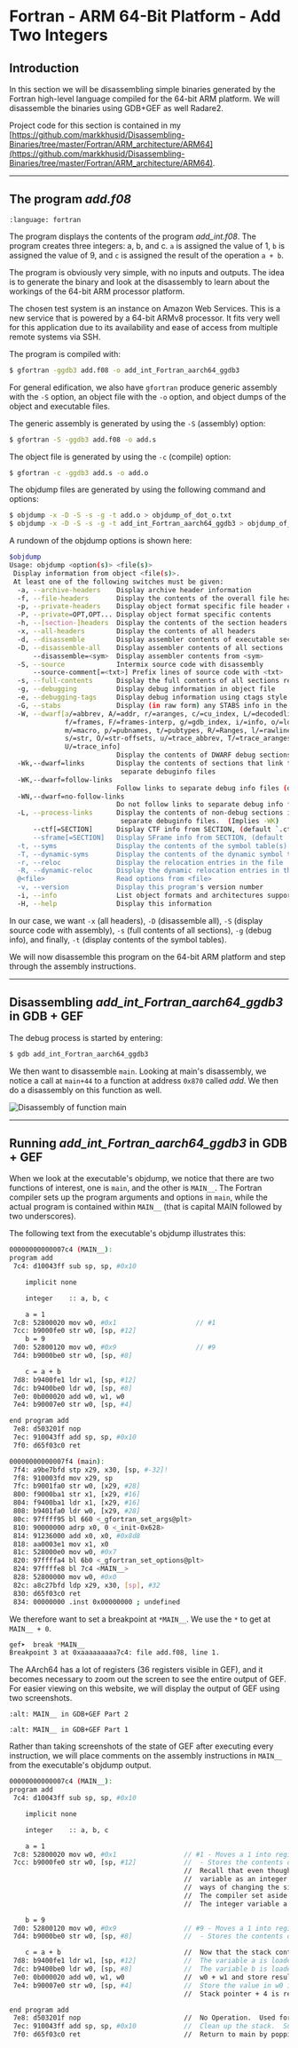 # Fortran - ARM 64-Bit Platform - Add Two Integers

## Introduction

In this section we will be disassembling simple binaries generated by the Fortran high-level language compiled for the 64-bit ARM platform. We will disassemble the binaries using GDB+GEF as well Radare2.

Project code for this section is contained in my [https://github.com/markkhusid/Disassembling-Binaries/tree/master/Fortran/ARM_architecture/ARM64](https://github.com/markkhusid/Disassembling-Binaries/tree/master/Fortran/ARM_architecture/ARM64).

---

## The program *add.f08*

```{literalinclude} code/add_int.f08
:language: fortran
```

The program displays the contents of the program *add_int.f08*. The program creates three integers: a, b, and c. `a` is assigned the value of 1, `b` is assigned the value of 9, and `c` is assigned the result of the operation `a + b`.

The program is obviously very simple, with no inputs and outputs. The idea is to generate the binary and look at the disassembly to learn about the workings of the 64-bit ARM processor platform.

The chosen test system is an instance on Amazon Web Services. This is a new service that is powered by a 64-bit ARMv8 processor. It fits very well for this application due to its availability and ease of access from multiple remote systems via SSH.

The program is compiled with:

```bash
$ gfortran -ggdb3 add.f08 -o add_int_Fortran_aarch64_ggdb3
```

For general edification, we also have `gfortran` produce generic assembly with the `-S` option, an object file with the `-o` option, and object dumps of the object and executable files.

The generic assembly is generated by using the `-S` (assembly) option:

```bash
$ gfortran -S -ggdb3 add.f08 -o add.s
```

The object file is generated by using the `-c` (compile) option:

```bash
$ gfortran -c -ggdb3 add.s -o add.o
```

The objdump files are generated by using the following command and options:

```bash
$ objdump -x -D -S -s -g -t add.o > objdump_of_dot_o.txt
$ objdump -x -D -S -s -g -t add_int_Fortran_aarch64_ggdb3 > objdump_of_dot_exe.txt
```

A rundown of the objdump options is shown here:

```bash
$objdump 
Usage: objdump <option(s)> <file(s)>
 Display information from object <file(s)>.
 At least one of the following switches must be given:
  -a, --archive-headers    Display archive header information
  -f, --file-headers       Display the contents of the overall file header
  -p, --private-headers    Display object format specific file header contents
  -P, --private=OPT,OPT... Display object format specific contents
  -h, --[section-]headers  Display the contents of the section headers
  -x, --all-headers        Display the contents of all headers
  -d, --disassemble        Display assembler contents of executable sections
  -D, --disassemble-all    Display assembler contents of all sections
      --disassemble=<sym>  Display assembler contents from <sym>
  -S, --source             Intermix source code with disassembly
      --source-comment[=<txt>] Prefix lines of source code with <txt>
  -s, --full-contents      Display the full contents of all sections requested
  -g, --debugging          Display debug information in object file
  -e, --debugging-tags     Display debug information using ctags style
  -G, --stabs              Display (in raw form) any STABS info in the file
  -W, --dwarf[a/=abbrev, A/=addr, r/=aranges, c/=cu_index, L/=decodedline,
              f/=frames, F/=frames-interp, g/=gdb_index, i/=info, o/=loc,
              m/=macro, p/=pubnames, t/=pubtypes, R/=Ranges, l/=rawline,
              s/=str, O/=str-offsets, u/=trace_abbrev, T/=trace_aranges,
              U/=trace_info]
                           Display the contents of DWARF debug sections
  -Wk,--dwarf=links        Display the contents of sections that link to
                            separate debuginfo files
  -WK,--dwarf=follow-links
                           Follow links to separate debug info files (default)
  -WN,--dwarf=no-follow-links
                           Do not follow links to separate debug info files
  -L, --process-links      Display the contents of non-debug sections in
                            separate debuginfo files.  (Implies -WK)
      --ctf[=SECTION]      Display CTF info from SECTION, (default `.ctf')
      --sframe[=SECTION]   Display SFrame info from SECTION, (default '.sframe')
  -t, --syms               Display the contents of the symbol table(s)
  -T, --dynamic-syms       Display the contents of the dynamic symbol table
  -r, --reloc              Display the relocation entries in the file
  -R, --dynamic-reloc      Display the dynamic relocation entries in the file
  @<file>                  Read options from <file>
  -v, --version            Display this program's version number
  -i, --info               List object formats and architectures supported
  -H, --help               Display this information
```

In our case, we want `-x` (all headers), `-D` (disassemble all), `-S` (display source code with assembly), `-s` (full contents of all sections), `-g` (debug info), and finally, `-t` (display contents of the symbol tables).

We will now disassemble this program on the 64-bit ARM platform and step through the assembly instructions.

---

## Disassembling *add_int_Fortran_aarch64_ggdb3* in GDB + GEF

The debug process is started by entering:

```bash
$ gdb add_int_Fortran_aarch64_ggdb3
```

We then want to disassemble `main`. Looking at main's disassembly, we notice a call at `main+44` to a function at address `0x870` called *add*. We then do a disassembly on this function as well.

![Disassembly of function main](images/running_add_Fortran_aarch64_in_GEF_showing_main.jpg)

---

## Running *add_int_Fortran_aarch64_ggdb3* in GDB + GEF

When we look at the executable's objdump, we notice that there are two functions of interest, one is `main`, and the other is `MAIN__`. The Fortran compiler sets up the program arguments and options in `main`, while the actual program is contained within `MAIN__` (that is capital MAIN followed by two underscores).

The following text from the executable's objdump illustrates this:

```bash
00000000000007c4 (MAIN__):
program add
 7c4: d10043ff sub sp, sp, #0x10

    implicit none

    integer    :: a, b, c

    a = 1
 7c8: 52800020 mov w0, #0x1                    // #1
 7cc: b9000fe0 str w0, [sp, #12]
    b = 9
 7d0: 52800120 mov w0, #0x9                    // #9
 7d4: b9000be0 str w0, [sp, #8]

    c = a + b
 7d8: b9400fe1 ldr w1, [sp, #12]
 7dc: b9400be0 ldr w0, [sp, #8]
 7e0: 0b000020 add w0, w1, w0
 7e4: b90007e0 str w0, [sp, #4]

end program add
 7e8: d503201f nop
 7ec: 910043ff add sp, sp, #0x10
 7f0: d65f03c0 ret

00000000000007f4 (main):
 7f4: a9be7bfd stp x29, x30, [sp, #-32]!
 7f8: 910003fd mov x29, sp
 7fc: b9001fa0 str w0, [x29, #28]
 800: f9000ba1 str x1, [x29, #16]
 804: f9400ba1 ldr x1, [x29, #16]
 808: b9401fa0 ldr w0, [x29, #28]
 80c: 97ffff95 bl 660 <_gfortran_set_args@plt>
 810: 90000000 adrp x0, 0 <_init-0x628>
 814: 91236000 add x0, x0, #0x8d8
 818: aa0003e1 mov x1, x0
 81c: 528000e0 mov w0, #0x7
 820: 97ffffa4 bl 6b0 <_gfortran_set_options@plt>
 824: 97ffffe8 bl 7c4 <MAIN__>
 828: 52800000 mov w0, #0x0
 82c: a8c27bfd ldp x29, x30, [sp], #32
 830: d65f03c0 ret
 834: 00000000 .inst 0x00000000 ; undefined
```

We therefore want to set a breakpoint at `*MAIN__`. We use the `*` to get at `MAIN__ + 0`.

```bash
gef➤  break *MAIN__
Breakpoint 3 at 0xaaaaaaaaa7c4: file add.f08, line 1.
```

The AArch64 has a lot of registers (36 registers visible in GEF), and it becomes necessary to zoom out the screen to see the entire output of GEF. For easier viewing on this website, we will display the output of GEF using two screenshots.

```{image} images/running_add_Fortran_aarch64_in_GEF_showing_MAIN__2.jpg
:alt: MAIN__ in GDB+GEF Part 2
```

```{image} images/running_add_Fortran_aarch64_in_GEF_showing_MAIN__1.jpg
:alt: MAIN__ in GDB+GEF Part 1
```

Rather than taking screenshots of the state of GEF after executing every instruction, we will place comments on the assembly instructions in `MAIN__` from the executable's objdump output.

```bash
00000000000007c4 (MAIN__):
program add
 7c4: d10043ff sub sp, sp, #0x10

    implicit none

    integer    :: a, b, c

    a = 1
 7c8: 52800020 mov w0, #0x1                 // #1 - Moves a 1 into register w0
 7cc: b9000fe0 str w0, [sp, #12]            //  - Stores the contents of register w0 into the stack pointer + 12.
                                            //  Recall that even though the machine is 64 bit, when defining a
                                            //  variable as an integer, it is 32 bits in size.  In Fortran there are
                                            //  ways of changing the size of the integer as stored in memory.
                                            //  The compiler set aside 4x3 = 12 bytes to store these integers.
                                            //  The integer variable a is at sp + 12.

    b = 9
 7d0: 52800120 mov w0, #0x9                 // #9 - Moves a 1 into register w0
 7d4: b9000be0 str w0, [sp, #8]             //  - Stores the contents of register w0 into stack pointer + 8.

    c = a + b                               //  Now that the stack contains the addends, the machine can perform the operation.
 7d8: b9400fe1 ldr w1, [sp, #12]            //  The variable a is loaded into register w1.
 7dc: b9400be0 ldr w0, [sp, #8]             //  The variable b is loaded into register w0.
 7e0: 0b000020 add w0, w1, w0               //  w0 + w1 and store result into w0
 7e4: b90007e0 str w0, [sp, #4]             //  Store the value in w0 into stack pointer + 4.
                                            //  Stack pointer + 4 is reserved for the integer variable c.

end program add
 7e8: d503201f nop                          //  No Operation.  Used for 64-bit boundary alignment.
 7ec: 910043ff add sp, sp, #0x10            //  Clean up the stack.  Subtract 16 from the stack pointer.
 7f0: d65f03c0 ret                          //  Return to main by popping the return address off of
```



